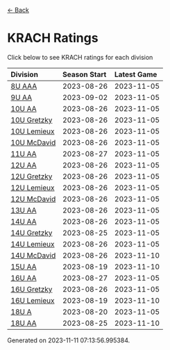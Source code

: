 [<- Back](../readme.md)
# KRACH Ratings
Click below to see KRACH ratings for each division

| Division | Season Start | Latest Game |
| :-- | :-- | :-- |
| [8U AAA](8U-AAA-ratings.md) | 2023-08-26 | 2023-11-05 |
| [9U AA](9U-AA-ratings.md) | 2023-09-02 | 2023-11-05 |
| [10U AA](10U-AA-ratings.md) | 2023-08-26 | 2023-11-05 |
| [10U Gretzky](10U-Gretzky-ratings.md) | 2023-08-26 | 2023-11-05 |
| [10U Lemieux](10U-Lemieux-ratings.md) | 2023-08-26 | 2023-11-05 |
| [10U McDavid](10U-McDavid-ratings.md) | 2023-08-26 | 2023-11-05 |
| [11U AA](11U-AA-ratings.md) | 2023-08-27 | 2023-11-05 |
| [12U AA](12U-AA-ratings.md) | 2023-08-26 | 2023-11-05 |
| [12U Gretzky](12U-Gretzky-ratings.md) | 2023-08-26 | 2023-11-05 |
| [12U Lemieux](12U-Lemieux-ratings.md) | 2023-08-26 | 2023-11-05 |
| [12U McDavid](12U-McDavid-ratings.md) | 2023-08-26 | 2023-11-05 |
| [13U AA](13U-AA-ratings.md) | 2023-08-26 | 2023-11-05 |
| [14U AA](14U-AA-ratings.md) | 2023-08-26 | 2023-11-05 |
| [14U Gretzky](14U-Gretzky-ratings.md) | 2023-08-25 | 2023-11-05 |
| [14U Lemieux](14U-Lemieux-ratings.md) | 2023-08-26 | 2023-11-05 |
| [14U McDavid](14U-McDavid-ratings.md) | 2023-08-26 | 2023-11-10 |
| [15U AA](15U-AA-ratings.md) | 2023-08-19 | 2023-11-10 |
| [16U AA](16U-AA-ratings.md) | 2023-08-27 | 2023-11-05 |
| [16U Gretzky](16U-Gretzky-ratings.md) | 2023-08-26 | 2023-11-05 |
| [16U Lemieux](16U-Lemieux-ratings.md) | 2023-08-19 | 2023-11-10 |
| [18U A](18U-A-ratings.md) | 2023-08-20 | 2023-11-05 |
| [18U AA](18U-AA-ratings.md) | 2023-08-25 | 2023-11-10 |

Generated on 2023-11-11 07:13:56.995384.
